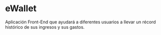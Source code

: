 # eWallet
Aplicación Front-End que ayudará a diferentes usuarios a llevar un récord histórico de sus ingresos y sus gastos.
